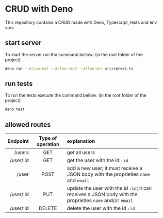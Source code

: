 # CRUD with Deno
This repository contains a CRUD made with Deno, Typescript, tests and env vars

## start server
To start the server run the command bellow: (in the root folder of the project)
```bash
deno run --allow-net --allow-read --allow-env src/server.ts
```

## run tests
To run the tests execute the command bellow: (in the root folder of the project)
```bash
deno test
```

## allowed routes
Endpoint  | Type of operation | explanation
---------:|:-----------------:|:-----------
/users    | GET               | get all users
/user/:id | GET               | get the user with the id `:id`
/user     | POST              | add a new user; it must receive a JSON body with the proprieties `name` and `email`
/user/:id | PUT               | update the user with the id `:id`; it can receives a JSON body with the proprieties `name` and/or `email`
/user/:id | DELETE            | delete the user with the id `:id`